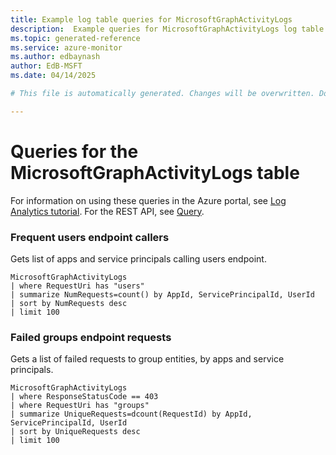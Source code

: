 ```yaml
---
title: Example log table queries for MicrosoftGraphActivityLogs
description:  Example queries for MicrosoftGraphActivityLogs log table
ms.topic: generated-reference
ms.service: azure-monitor
ms.author: edbaynash
author: EdB-MSFT
ms.date: 04/14/2025

# This file is automatically generated. Changes will be overwritten. Do not change this file directly. 

---
```


# Queries for the MicrosoftGraphActivityLogs table

For information on using these queries in the Azure portal, see [Log Analytics tutorial](/azure/azure-monitor/logs/log-analytics-tutorial). For the REST API, see [Query](/azure/azure-monitor/logs/api/overview).


### Frequent users endpoint callers  


Gets list of apps and service principals calling users endpoint.  

```query
MicrosoftGraphActivityLogs
| where RequestUri has "users"
| summarize NumRequests=count() by AppId, ServicePrincipalId, UserId
| sort by NumRequests desc
| limit 100
```



### Failed groups endpoint requests  


Gets a list of failed requests to group entities, by apps and service principals.  

```query
MicrosoftGraphActivityLogs
| where ResponseStatusCode == 403
| where RequestUri has "groups"
| summarize UniqueRequests=dcount(RequestId) by AppId, ServicePrincipalId, UserId
| sort by UniqueRequests desc
| limit 100
```

